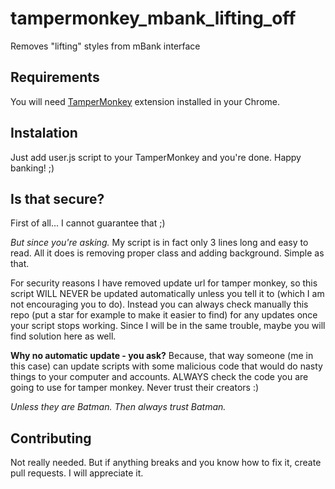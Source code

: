 # tampermonkey_mbank_lifting_off
Removes "lifting" styles from mBank interface

## Requirements

You will need [TamperMonkey](https://chrome.google.com/webstore/detail/tampermonkey/dhdgffkkebhmkfjojejmpbldmpobfkfo?hl=pl) extension installed in your Chrome. 

## Instalation

Just add user.js script to your TamperMonkey and you're done. Happy banking! ;) 

## Is that secure?

First of all... I cannot guarantee that ;) 

_But since you're asking._ My script is in fact only 3 lines long and easy to read. All it does is removing proper class and adding background. Simple as that. 

For security reasons I have removed update url for tamper monkey, so this script WILL NEVER be updated automatically unless you tell it to (which I am not encouraging you to do). Instead you can always check manually this repo (put a star for example to make it easier to find) for any updates once your script stops working. Since I will be in the same trouble, maybe you will find solution here as well. 

**Why no automatic update - you ask?** Because, that way someone (me in this case) can update scripts with some malicious code that would do nasty things to your computer and accounts. ALWAYS check the code you are going to use for tamper monkey. Never trust their creators :) 

_Unless they are Batman. Then always trust Batman._

## Contributing

Not really needed. But if anything breaks and you know how to fix it, create pull requests. I will appreciate it. 
